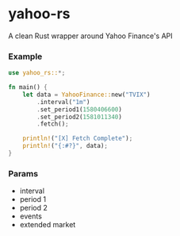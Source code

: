 # yahoo-rs

A clean Rust wrapper around Yahoo Finance's API


###  Example
```rust
use yahoo_rs::*;

fn main() {
    let data = YahooFinance::new("TVIX")
        .interval("1m")
        .set_period1(1580406600)
        .set_period2(1581011340)
        .fetch();

    println!("[X] Fetch Complete");
    println!("{:#?}", data);
}
```

### Params

- interval
- period 1
- period 2
- events
- extended market
